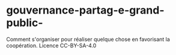 # gouvernance-partag-e-grand-public-
Comment s'organiser pour réaliser quelque chose en favorisant la coopération. Licence  CC-BY-SA-4.0
